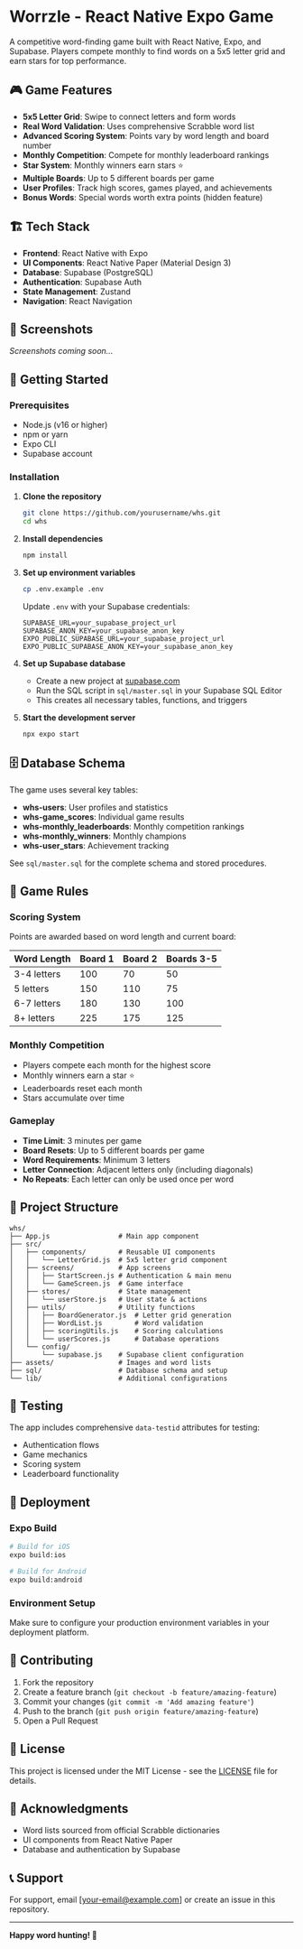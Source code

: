 # Worrzle - React Native Expo Game

A competitive word-finding game built with React Native, Expo, and Supabase. Players compete monthly to find words on a 5x5 letter grid and earn stars for top performance.

## 🎮 Game Features

- **5x5 Letter Grid**: Swipe to connect letters and form words
- **Real Word Validation**: Uses comprehensive Scrabble word list
- **Advanced Scoring System**: Points vary by word length and board number
- **Monthly Competition**: Compete for monthly leaderboard rankings
- **Star System**: Monthly winners earn stars ⭐
- **Multiple Boards**: Up to 5 different boards per game
- **User Profiles**: Track high scores, games played, and achievements
- **Bonus Words**: Special words worth extra points (hidden feature)

## 🏗️ Tech Stack

- **Frontend**: React Native with Expo
- **UI Components**: React Native Paper (Material Design 3)
- **Database**: Supabase (PostgreSQL)
- **Authentication**: Supabase Auth
- **State Management**: Zustand
- **Navigation**: React Navigation

## 📱 Screenshots

*Screenshots coming soon...*

## 🚀 Getting Started

### Prerequisites

- Node.js (v16 or higher)
- npm or yarn
- Expo CLI
- Supabase account

### Installation

1. **Clone the repository**
   ```bash
   git clone https://github.com/yourusername/whs.git
   cd whs
   ```

2. **Install dependencies**
   ```bash
   npm install
   ```

3. **Set up environment variables**
   ```bash
   cp .env.example .env
   ```
   
   Update `.env` with your Supabase credentials:
   ```
   SUPABASE_URL=your_supabase_project_url
   SUPABASE_ANON_KEY=your_supabase_anon_key
   EXPO_PUBLIC_SUPABASE_URL=your_supabase_project_url
   EXPO_PUBLIC_SUPABASE_ANON_KEY=your_supabase_anon_key
   ```

4. **Set up Supabase database**
   - Create a new project at [supabase.com](https://supabase.com)
   - Run the SQL script in `sql/master.sql` in your Supabase SQL Editor
   - This creates all necessary tables, functions, and triggers

5. **Start the development server**
   ```bash
   npx expo start
   ```

## 🗄️ Database Schema

The game uses several key tables:

- **whs-users**: User profiles and statistics
- **whs-game_scores**: Individual game results
- **whs-monthly_leaderboards**: Monthly competition rankings
- **whs-monthly_winners**: Monthly champions
- **whs-user_stars**: Achievement tracking

See `sql/master.sql` for the complete schema and stored procedures.

## 🎯 Game Rules

### Scoring System

Points are awarded based on word length and current board:

| Word Length | Board 1 | Board 2 | Boards 3-5 |
|-------------|---------|---------|------------|
| 3-4 letters | 100     | 70      | 50         |
| 5 letters   | 150     | 110     | 75         |
| 6-7 letters | 180     | 130     | 100        |
| 8+ letters  | 225     | 175     | 125        |

### Monthly Competition

- Players compete each month for the highest score
- Monthly winners earn a star ⭐
- Leaderboards reset each month
- Stars accumulate over time

### Gameplay

- **Time Limit**: 3 minutes per game
- **Board Resets**: Up to 5 different boards per game
- **Word Requirements**: Minimum 3 letters
- **Letter Connection**: Adjacent letters only (including diagonals)
- **No Repeats**: Each letter can only be used once per word

## 📁 Project Structure

```
whs/
├── App.js                 # Main app component
├── src/
│   ├── components/        # Reusable UI components
│   │   └── LetterGrid.js  # 5x5 letter grid component
│   ├── screens/           # App screens
│   │   ├── StartScreen.js # Authentication & main menu
│   │   └── GameScreen.js  # Game interface
│   ├── stores/            # State management
│   │   └── userStore.js   # User state & actions
│   ├── utils/             # Utility functions
│   │   ├── BoardGenerator.js  # Letter grid generation
│   │   ├── WordList.js        # Word validation
│   │   ├── scoringUtils.js    # Scoring calculations
│   │   └── userScores.js      # Database operations
│   └── config/
│       └── supabase.js    # Supabase client configuration
├── assets/                # Images and word lists
├── sql/                   # Database schema and setup
└── lib/                   # Additional configurations
```

## 🧪 Testing

The app includes comprehensive `data-testid` attributes for testing:

- Authentication flows
- Game mechanics
- Scoring system
- Leaderboard functionality

## 🚀 Deployment

### Expo Build

```bash
# Build for iOS
expo build:ios

# Build for Android
expo build:android
```

### Environment Setup

Make sure to configure your production environment variables in your deployment platform.

## 🤝 Contributing

1. Fork the repository
2. Create a feature branch (`git checkout -b feature/amazing-feature`)
3. Commit your changes (`git commit -m 'Add amazing feature'`)
4. Push to the branch (`git push origin feature/amazing-feature`)
5. Open a Pull Request

## 📄 License

This project is licensed under the MIT License - see the [LICENSE](LICENSE) file for details.

## 🙏 Acknowledgments

- Word lists sourced from official Scrabble dictionaries
- UI components from React Native Paper
- Database and authentication by Supabase

## 📞 Support

For support, email [your-email@example.com] or create an issue in this repository.

---

**Happy word hunting! 🎯**
